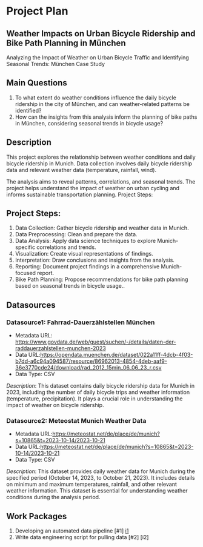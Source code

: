 # Project Plan

## Weather Impacts on Urban Bicycle Ridership and Bike Path Planning in München

Analyzing the Impact of Weather on Urban Bicycle Traffic and Identifying Seasonal Trends: München Case Study

## Main Questions

1. To what extent do weather conditions influence the daily bicycle ridership in the city of München, and can weather-related patterns be identified?
2. How can the insights from this analysis inform the planning of bike paths in München, considering seasonal trends in bicycle usage?

## Description

This project explores the relationship between weather conditions and daily bicycle ridership in Munich.
Data collection involves daily bicycle ridership data and relevant weather data (temperature, rainfall, wind).

The analysis aims to reveal patterns, correlations, and seasonal trends.
The project helps understand the impact of weather on urban cycling and informs sustainable transportation planning.
Project Steps:


## Project Steps:

1. Data Collection: Gather bicycle ridership and weather data in Munich.
2. Data Preprocessing: Clean and prepare the data.
3. Data Analysis: Apply data science techniques to explore Munich-specific correlations and trends.
4. Visualization: Create visual representations of findings.
5. Interpretation: Draw conclusions and insights from the analysis.
6. Reporting: Document project findings in a comprehensive Munich-focused report.
7. Bike Path Planning: Propose recommendations for bike path planning based on seasonal trends in bicycle usage..


## Datasources

### Datasource1: Fahrrad-Dauerzählstellen München
* Metadata URL: https://www.govdata.de/web/guest/suchen/-/details/daten-der-raddauerzahlstellen-munchen-2023
* Data URL:https://opendata.muenchen.de/dataset/022a11ff-4dcb-4f03-b7dd-a6c94a094587/resource/86962013-4854-4deb-aaf9-36e3770cde24/download/rad_2012_15min_06_06_23_r.csv
* Data Type: CSV

*Description*:
This dataset contains daily bicycle ridership data for Munich in 2023, including the number of daily bicycle trips and weather information (temperature, precipitation). It plays a crucial role in understanding the impact of weather on bicycle ridership.

### Datasource2: Meteostat Munich Weather Data
* Metadata URL:https://meteostat.net/de/place/de/munich?s=10865&t=2023-10-14/2023-10-21
* Data URL:https://meteostat.net/de/place/de/munich?s=10865&t=2023-10-14/2023-10-21
* Data Type: CSV

*Description*:
 This dataset provides daily weather data for Munich during the specified period (October 14, 2023, to October 21, 2023). It includes details on minimum and maximum temperatures, rainfall, and other relevant weather information. This dataset is essential for understanding weather conditions during the analysis period.

## Work Packages

1. Developing an automated data pipeline [#1] [i1]
2. Write data engineering script for pulling data [#2] [i2]

[i1]: https://github.com/jvalue/made-template/issues/1
